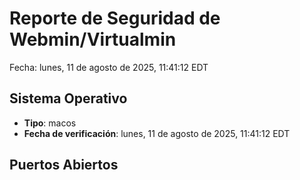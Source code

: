 # Reporte de Seguridad de Webmin/Virtualmin
Fecha: lunes, 11 de agosto de 2025, 11:41:12 EDT

## Sistema Operativo
- **Tipo**: macos
- **Fecha de verificación**: lunes, 11 de agosto de 2025, 11:41:12 EDT

## Puertos Abiertos
